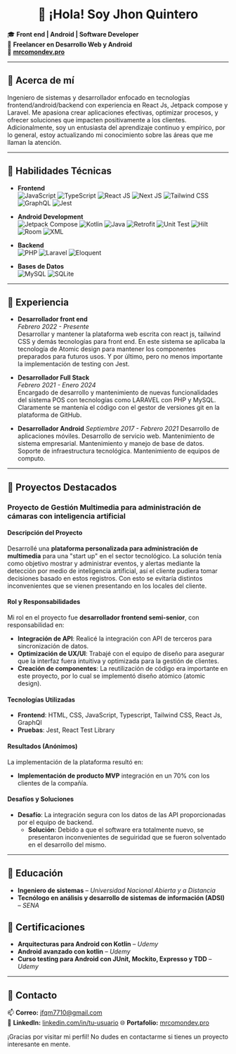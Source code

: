 <div align="center"> <h1> 👋 ¡Hola! Soy Jhon Quintero </h1> </div>

🎓 **Front end | Android | Software Developer**  
🚀 **Freelancer en Desarrollo Web y Android**  
💼 **[mrcomondev.pro](https://mrcomondev.pro)**

---

## 🔹 Acerca de mí
Ingeniero de sistemas y desarrollador enfocado en tecnologías frontend/android/backend con experiencia en React Js, Jetpack compose y Laravel. Me apasiona crear aplicaciones efectivas, optimizar procesos, y ofrecer soluciones que impacten positivamente a los clientes. Adicionalmente, soy un entusiasta del aprendizaje continuo y empírico, por lo general, estoy actualizando mi conocimiento sobre las áreas que me llaman la atención.

---

## 🔹 Habilidades Técnicas

- **Frontend**  
   ![JavaScript](https://img.shields.io/badge/-JavaScript-F7DF1E?logo=javascript&logoColor=white) ![TypeScript](https://img.shields.io/badge/-TypeScript-007ACC?logo=typescript&logoColor=white) ![React JS](https://img.shields.io/badge/-React-61DAFB?logo=react&logoColor=white) ![Next JS](https://img.shields.io/badge/-Next.js-000000?logo=next.js&logoColor=white) ![Tailwind CSS](https://img.shields.io/badge/-Tailwind%20CSS-06B6D4?logo=tailwind-css&logoColor=white) ![GraphQL](https://img.shields.io/badge/-GraphQL-E10098?logo=graphql&logoColor=white) ![Jest](https://img.shields.io/badge/-Jest-C21325?logo=jest&logoColor=white)
  
- **Android Development**  
  ![Jetpack Compose](https://img.shields.io/badge/-Jetpack%20Compose-4285F4?logo=jetpackcompose&logoColor=white) ![Kotlin](https://img.shields.io/badge/-Kotlin-0095D5?logo=kotlin&logoColor=white) ![Java](https://img.shields.io/badge/-Java-007396?logo=openjdk&logoColor=white) ![Retrofit](https://img.shields.io/badge/-Retrofit-1A73E8?logo=retrofit&logoColor=white) ![Unit Test](https://img.shields.io/badge/-Unit%20Test-4CAF50?logo=testing-library&logoColor=white) ![Hilt](https://img.shields.io/badge/-Hilt-3DDC84?logo=dagger&logoColor=white) ![Room](https://img.shields.io/badge/-Room-0EF11?logo=databricks&logoColor=white)  ![XML](https://img.shields.io/badge/-XML-ECEFF1?logo=xml&logoColor=black) 
  
- **Backend**  
  ![PHP](https://img.shields.io/badge/-PHP-777BB4?logo=php&logoColor=white) ![Laravel](https://img.shields.io/badge/-Laravel-FF2D20?logo=laravel&logoColor=white) ![Eloquent](https://img.shields.io/badge/-Eloquent-FF2D20?logo=laravel&logoColor=white)  

- **Bases de Datos**  
  ![MySQL](https://img.shields.io/badge/-MySQL-4479A1?logo=mysql&logoColor=white) ![SQLite](https://img.shields.io/badge/-SQLite-003B57?logo=sqlite&logoColor=white)  

---

## 🔹 Experiencia
- **Desarrollador front end**  
  *Febrero 2022 - Presente*  
  Desarrollar y mantener la plataforma web escrita con react js, tailwind CSS y demás tecnologías para front end. En este sistema se aplicaba la tecnología de Atomic design para mantener los componentes preparados para futuros usos. Y por último, pero no menos importante la implementación de testing con Jest.

- **Desarrollador Full Stack**  
  *Febrero 2021 - Enero 2024*  
  Encargado de desarrollo y mantenimiento de nuevas funcionalidades del sistema POS con tecnologías como LARAVEL con PHP y MySQL. Claramente se mantenía el código con el gestor de versiones git en la plataforma de GitHub.

- **Desarrollador Android**
  *Septiembre 2017 - Febrero 2021*
  Desarrollo de aplicaciones móviles. Desarrollo de servicio web. Mantenimiento de sistema empresarial. Mantenimiento y manejo de base de datos. Soporte de infraestructura tecnológica. Mantenimiento de equipos de computo.
---

## 🔹 Proyectos Destacados
### Proyecto de Gestión Multimedia para administración de cámaras con inteligencia artificial

#### Descripción del Proyecto
Desarrollé una **plataforma personalizada para administración de multimedia** para una "start up" en el sector tecnológico. La solución tenía como objetivo mostrar y administrar eventos, y alertas mediante la detección por medio de inteligencia artificial, así el cliente pudiera tomar decisiones basado en estos registros. Con esto se evitaría distintos inconvenientes que se vienen presentando en los locales del cliente.

#### Rol y Responsabilidades
Mi rol en el proyecto fue **desarrollador frontend semi-senior**, con responsabilidad en:
- **Integración de API**: Realicé la integración con API de terceros para sincronización de datos.
- **Optimización de UX/UI**: Trabajé con el equipo de diseño para asegurar que la interfaz fuera intuitiva y optimizada para la gestión de clientes.
- **Creación de componentes**: La reutilización de código era importante en este proyecto, por lo cual se implementó diseño atómico (atomic design).

#### Tecnologías Utilizadas
- **Frontend**: HTML, CSS, JavaScript, Typescript, Tailwind CSS, React Js, GraphQl
- **Pruebas**: Jest, React Test Library

#### Resultados (Anónimos)
La implementación de la plataforma resultó en:
- **Implementación de producto MVP** integración en un 70% con los clientes de la compañía.

#### Desafíos y Soluciones
- **Desafío**: La integración segura con los datos de las API proporcionadas por el equipo de backend.
  - **Solución**: Debido a que el software era totalmente nuevo, se presentaron inconvenientes de seguiridad que se fueron solventado en el desarrollo del mismo.


---

## 🔹 Educación
- **Ingeniero de sistemas** – *Universidad Nacional Abierta y a Distancia*  
- **Tecnólogo en análisis y desarrollo de sistemas de información (ADSI)** – *SENA*  

## 🔹 Certificaciones
- **Arquitecturas para Android con Kotlin** – *Udemy*
- **Android avanzado con kotlin** – *Udemy*
- **Curso testing para Android con JUnit, Mockito, Expresso y TDD** – *Udemy*

---

## 🔹 Contacto
📫 **Correo:** [jfqm7710@gmail.com](jfqm7710@gmail.com)  
💼 **LinkedIn:** [linkedin.com/in/tu-usuario]([https://linkedin.com/in/tu-usuario](https://www.linkedin.com/in/jquinterom))  
🌐 **Portafolio:** [mrcomondev.pro](https://mrcomondev.pro)

¡Gracias por visitar mi perfil! No dudes en contactarme si tienes un proyecto interesante en mente.

